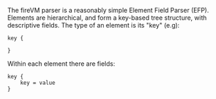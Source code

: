 
The fireVM parser is a reasonably simple Element Field Parser (EFP). Elements are hierarchical, and form a key-based tree structure, with descriptive fields. The type of an element is its "key" (e.g):

```
key {

}
```

Within each element there are fields:

```
key {
    key = value
}
```
